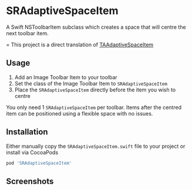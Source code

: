 # SRAdaptiveSpaceItem
A Swift NSToolbarItem subclass which creates a space that will centre the next toolbar item.

= This project is a direct translation of [TAAdaptiveSpaceItem](https://github.com/timothyarmes/TAAdaptiveSpaceItem)

## Usage

1. Add an Image Toolbar Item to your toolbar
2. Set the class of the Image Toolbar Item to `SRAdaptiveSpaceItem`
3. Place the `SRAdaptiveSpaceItem` directly before the item you wish to centre

You only need 1 `SRAdaptiveSpaceItem` per toolbar. Items after the centred item can be positioned using a flexible space with no issues.

## Installation

Either manually copy the `SRAdaptiveSpaceItem.swift` file to your project or install via CocoaPods

````ruby
pod 'SRAdaptiveSpaceItem'
````

## Screenshots
